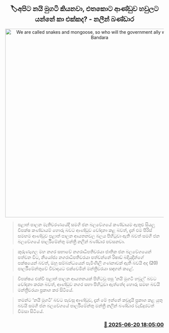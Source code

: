 <p align='center'><b><h2 align='center' title='We are called snakes and mongoose, so who will the government ally with? - Nalin Bandara'>🏷අපිට නයි මුගටි කියනවා, එතකොට ආණ්ඩුව හවුලට යන්නේ කා එක්කද? - නලීන් බණ්ඩාර</h2></b></p>
<p align='center'><img src='https://helakuru.sgp1.cdn.digitaloceanspaces.com/esana/images/lib/nalin-bandara-parliment-yy.jpg' width='600' alt='We are called snakes and mongoose, so who will the government ally with? - Nalin Bandara'></p>

> පළාත් පාලන මැතිවරණයේදී සමගි ජන බලවේගයේ කණ්ඩායම ඇතුළු සියලු විපක්ෂ කණ්ඩායම් හොරු බවට ආණ්ඩුව චෝදනා කළ බවත්, දැන් එම පිරිස් සමඟම ආණ්ඩුව පළාත් පාලන ආයතනවල බලය පිහිටුවා ඇති බවත් සමගි ජන බලවේගයේ පාර්ලිමේන්තු මන්ත්‍රී නලීන් බණ්ඩාර පවසනවා.

> කුරුණෑගල මහ නගර සභාවේ නගරාධිපතිවරයා ජාතික ජන බලවේගයෙන් පත්වන විට, නියෝජ්‍ය නගරාධිපතිවරයා පත්වන්නේ රිෂාඩ් බදියුදීන්ගේ පක්ෂයෙන් බවත්, ඔහු සම්බන්ධයෙන් පැමිණිලි ගණනාවක් ඇති බවයි අද (20) පාර්ලිමේන්තුවේ විවාදයට එක්වෙමින් මන්ත්‍රීවරයා සඳහන් කළේ.

> විපක්ෂය එක්වී පළාත් පාලන ආයතනයක් පිහිටවූ පසු ‘නයි මුගටි හවුල්’ බවට චෝදනා කරන බවත්, ආණ්ඩුව නගර සභා පිහිටුවා ඇත්තේද හොරු සමඟ බවයි මන්ත්‍රීවරයා ප්‍රකාශ කර සිටියේ.

> තමන්ට ‘නයි මුගටි’ බවට පැවසූ ආණ්ඩුව, දැන් මේ ඉන්නේ කවුදැයි ප්‍රකාශ කළ යුතු බවයි සමගි ජන බලවේගයේ පාර්ලිමේන්තු මන්ත්‍රී නලීන් බණ්ඩාර වැඩිදුරටත් විමසා සිටියේ.



<h3 align='right'><a href='https://www.helakuru.lk/esana/p/111206/'>📅 2025-06-20 18:05:00</a></h3>

